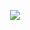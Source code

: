 <p align="center"> 
      <a href="#" onclick='window.open("https://wakatime.com/@kholilrnm");return false;'>
            <img align="center" src="https://github-readme-stats.vercel.app/api/wakatime?username=kholilrnm&layout=compact" />
      </a>
</p>
